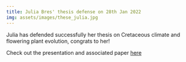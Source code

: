 ```yaml
---
title: Julia Bres' thesis defense on 28th Jan 2022 
img: assets/images/these_julia.jpg
---
```

Julia has defended successfully her thesis on Cretaceous climate and flowering plant evolution, congrats to her! 

Check out the presentation and associated paper [here](https://paleoclim-cnrs.github.io/presentations/2022_01_28_Defense_Julia_Bres.md)

